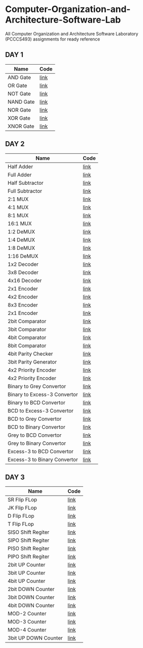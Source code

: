 # Computer-Organization-and-Architecture-Software-Lab
All Computer Organization and Architecture Software Laboratory (PCCCS493) assignments for ready reference

## DAY 1
| Name | Code | 
| -- | -- |
| AND Gate | [link](DAY1/and_gate.vhd) | 
| OR Gate | [link](DAY1/or_gate.vhd) | 
| NOT Gate | [link](DAY1/not_gate.vhd) | 
| NAND Gate | [link](DAY1/nand_gate.vhd) | 
| NOR Gate | [link](DAY1/nor_gate.vhd) | 
| XOR Gate | [link](DAY1/xor_gate.vhd) | 
| XNOR Gate | [link](DAY1/xnor_gate.vhd) | 

## DAY 2
| Name | Code | 
| -- | -- |
| Half Adder | [link](DAY2/half_adder.vhd) | 
| Full Adder | [link](DAY2/full_adder.vhd) | 
| Half Subtractor | [link](DAY2/half_subtractor.vhd) | 
| Full Subtractor | [link](DAY2/full_subtractor.vhd) | 
| 2:1 MUX | [link](DAY2/2_1_MUX.vhd) | 
| 4:1 MUX | [link](DAY2/4_1_MUX.vhd) | 
| 8:1 MUX | [link](DAY2/8_1_MUX.vhd) | 
| 16:1 MUX | [link](DAY2/16_1_MUX.vhd) | 
| 1:2 DeMUX | [link](DAY2/1_2_DeMUX.vhd) | 
| 1:4 DeMUX | [link](DAY2/1_4_DeMUX.vhd) | 
| 1:8 DeMUX | [link](DAY2/1_8_DeMUX.vhd) | 
| 1:16 DeMUX | [link](DAY2/1_16_DeMUX.vhd) | 
| 1x2 Decoder | [link](DAY2/1_2_Decoder.vhd) | 
| 3x8 Decoder | [link](DAY2/3_8_Decoder.vhd) | 
| 4x16 Decoder | [link](DAY2/4_16_Decoder.vhd) | 
| 2x1 Encoder | [link](DAY2/2_1_Encoder.vhd) | 
| 4x2 Encoder | [link](DAY2/4_2_Encoder.vhd) | 
| 8x3 Encoder | [link](DAY2/8_3_Encoder.vhd) | 
| 2x1 Encoder | [link](DAY2/16_4_Encoder.vhd) | 
| 2bit Comparator | [link](DAY2/2bit_com.vhd) | 
| 3bit Comparator | [link](DAY2/3bit_com.vhd) | 
| 4bit Comparator | [link](DAY2/4bit_com.vhd) | 
| 8bit Comparator | [link](DAY2/8bit_com.vhd) | 
| 4bit Parity Checker | [link](DAY2/par_check.vhd) | 
| 3bit Parity Generator | [link](DAY2/par_gen.vhd) | 
| 4x2 Priority Encoder | [link](DAY2/4_2_pri_encoder.vhd) | 
| 4x2 Priority Encoder | [link](DAY2/8_3_pri_encoder.vhd) | 
| Binary to Grey Convertor | [link](DAY2/bin2grey.vhd) | 
| Binary to Excess-3 Convertor | [link](DAY2/bin2xs3.vhd) | 
| Binary to BCD Convertor | [link](DAY2/bin2bcd.vhd) | 
| BCD to Excess-3 Convertor | [link](DAY2/bcd2xs3.vhd) | 
| BCD to Grey Convertor | [link](DAY2/bcd2grey.vhd) | 
| BCD to Binary Convertor | [link](DAY2/bcd2bin.vhd) | 
| Grey to BCD Convertor | [link](DAY2/grey2bcd.vhd) | 
| Grey to Binary Convertor | [link](DAY2/grey2bin.vhd) | 
| Excess-3 to BCD Convertor | [link](DAY2/xs32bcd.vhd) | 
| Excess-3 to Binary Convertor | [link](DAY2/xs32bin.vhd) | 

## DAY 3
| Name | Code | 
| -- | -- |
| SR Flip FLop | [link](DAY3\sr_ff.vhd) |
| JK Flip FLop | [link](DAY3\sr_ff.vhd) |
| D Flip FLop | [link](DAY3\d_ff.vhd) |
| T Flip FLop | [link](DAY3\t_ff.vhd) |
| SISO Shift Regiter | [link](DAY3\siso_reg.vhd) |
| SIPO Shift Regiter | [link](DAY3\sipo_reg.vhd) |
| PISO Shift Regiter | [link](DAY3\piso_reg.vhd) |
| PIPO Shift Regiter | [link](DAY3\pipo_reg.vhd) |
| 2bit UP Counter | [link](DAY3\2up_count.vhd) |
| 3bit UP Counter | [link](DAY3\3up_count.vhd) |
| 4bit UP Counter | [link](DAY3\4up_count.vhd) |
| 2bit DOWN Counter | [link](DAY3\2down_count.vhd) |
| 3bit DOWN Counter | [link](DAY3\3down_count.vhd) |
| 4bit DOWN Counter | [link](DAY3\4down_count.vhd) |
| MOD-2 Counter | [link](DAY3\mod2_count.vhd) |
| MOD-3 Counter | [link](DAY3\mod3_count.vhd) |
| MOD-4 Counter | [link](DAY3\mod3_count.vhd) |
| 3bit UP DOWN Counter | [link](DAY3\3updown_count.vhd) |